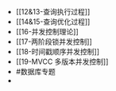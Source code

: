 - [[12&13-查询执行过程]]
- [[14&15-查询优化过程]]
- [[16-并发控制理论]]
- [[17-两阶段锁并发控制]]
- [[18-时间戳顺序并发控制]]
- [[19-MVCC 多版本并发控制]]
- #数据库专题
-